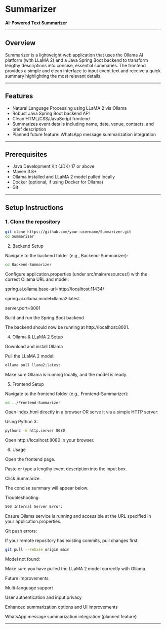 # Summarizer

**AI-Powered Text Summarizer**

---

## Overview

Summarizer is a lightweight web application that uses the Ollama AI platform (with LLaMA 2) and a Java Spring Boot backend to transform lengthy descriptions into concise, essential summaries. The frontend provides a simple and clean interface to input event text and receive a quick summary highlighting the most relevant details.

---

## Features

- Natural Language Processing using LLaMA 2 via Ollama
- Robust Java Spring Boot backend API
- Clean HTML/CSS/JavaScript frontend
- Summarizes event details including name, date, venue, contacts, and brief description
- Planned future feature: WhatsApp message summarization integration
---

## Prerequisites

- Java Development Kit (JDK) 17 or above
- Maven 3.8+
- Ollama installed and LLaMA 2 model pulled locally
- Docker (optional, if using Docker for Ollama)
- Git
---

## Setup Instructions

### 1. Clone the repository

```bash
git clone https://github.com/your-username/Summarizer.git
cd Summarizer
```
2. Backend Setup


Navigate to the backend folder (e.g., Backend-Summarizer):


```bash
cd Backend-Summarizer
```


Configure application.properties (under src/main/resources/) with the correct Ollama URL and model:


spring.ai.ollama.base-url=http://localhost:11434/


spring.ai.ollama.model=llama2:latest


server.port=8001


Build and run the Spring Boot backend


The backend should now be running at http://localhost:8001.


4. Ollama & LLaMA 2 Setup

   
Download and install Ollama


Pull the LLaMA 2 model:


```bash
ollama pull llama2:latest
```


Make sure Ollama is running locally, and the model is ready.


5. Frontend Setup

   
Navigate to the frontend folder (e.g., Frontend-Summarizer):


```bash
cd ../Frontend-Summarizer
```


Open index.html directly in a browser OR serve it via a simple HTTP server:


Using Python 3:


```bash
python3 -m http.server 8080
```


Open http://localhost:8080 in your browser.


6. Usage

   
Open the frontend page.


Paste or type a lengthy event description into the input box.


Click Summarize.


The concise summary will appear below.


Troubleshooting:


```bash
500 Internal Server Error:
```


Ensure Ollama service is running and accessible at the URL specified in your application.properties.


Git push errors:


If your remote repository has existing commits, pull changes first:


```bash
git pull --rebase origin main
```


Model not found:


Make sure you have pulled the LLaMA 2 model correctly with Ollama.


Future Improvements


Multi-language support


User authentication and input privacy


Enhanced summarization options and UI improvements


WhatsApp message summarization integration (planned feature)


---
